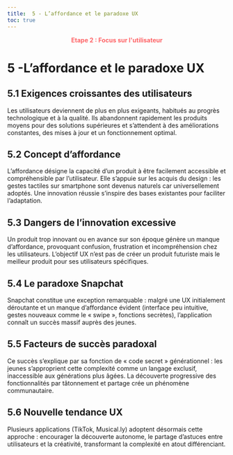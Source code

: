 ```yaml
---
title:  5 - L’affordance et le paradoxe UX
toc: true
---
```


<p style="color:oklch(70.4% 0.191 22.216); font-weight:bold; text-align:center ">Etape 2 : Focus sur l'utilisateur</p>

# 5 -L’affordance et le paradoxe UX

## 5.1 Exigences croissantes des utilisateurs
Les utilisateurs deviennent de plus en plus exigeants, habitués au progrès technologique et à la qualité. Ils abandonnent rapidement les produits moyens pour des solutions supérieures et s’attendent à des améliorations constantes, des mises à jour et un fonctionnement optimal.

## 5.2 Concept d’affordance
L’affordance désigne la capacité d’un produit à être facilement accessible et compréhensible par l’utilisateur. Elle s’appuie sur les acquis du design : les gestes tactiles sur smartphone sont devenus naturels car universellement adoptés. Une innovation réussie s’inspire des bases existantes pour faciliter l’adaptation.

## 5.3 Dangers de l’innovation excessive
Un produit trop innovant ou en avance sur son époque génère un manque d’affordance, provoquant confusion, frustration et incompréhension chez les utilisateurs. L’objectif UX n’est pas de créer un produit futuriste mais le meilleur produit pour ses utilisateurs spécifiques.

## 5.4 Le paradoxe Snapchat
Snapchat constitue une exception remarquable : malgré une UX initialement déroutante et un manque d’affordance évident (interface peu intuitive, gestes nouveaux comme le « swipe », fonctions secrètes), l’application connaît un succès massif auprès des jeunes.

## 5.5 Facteurs de succès paradoxal
Ce succès s’explique par sa fonction de « code secret » générationnel : les jeunes s’approprient cette complexité comme un langage exclusif, inaccessible aux générations plus âgées. La découverte progressive des fonctionnalités par tâtonnement et partage crée un phénomène communautaire.

## 5.6 Nouvelle tendance UX
Plusieurs applications (TikTok, Musical.ly) adoptent désormais cette approche : encourager la découverte autonome, le partage d’astuces entre utilisateurs et la créativité, transformant la complexité en atout différenciant.